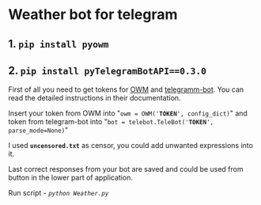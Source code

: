 # Weather bot for telegram

<h2>1. <code>pip install pyowm</code></h1>

<h2>2. <code>pip install pyTelegramBotAPI==0.3.0</code></h1>

<p>First of all you need to get tokens for <a href="https://pypi.org/project/pyowm/" rel="nofollow">OWM</a> and <a href="https://core.telegram.org/bots/api" rel="nofollow">telegramm-bot</a>. You can read the detailed instructions in their documentation.</p>
<p>Insert your token from OWM into "<code>owm = OWM('<b>TOKEN</b>', config_dict)</code>" 
and token from telegram-bot into "<code>bot = telebot.TeleBot('<b>TOKEN</b>', parse_mode=None)</code>"</p>

<p>I used <code><b>uncensored.txt</b></code> as censor, you could add unwanted expressions into it.</p>

<p>Last correct responses from your bot are saved and could be used from button in the lower part of application.</p>


<p>Run script - <code><i>python Weather.py</i></code></p>


